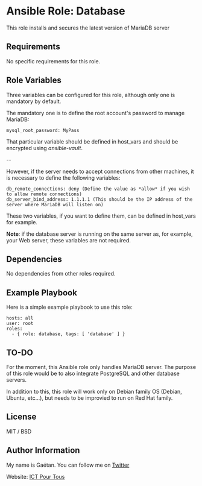 Ansible Role: Database
=========

This role installs and secures the latest version of MariaDB server


Requirements
------------

No specific requirements for this role.

Role Variables
--------------

Three variables can be configured for this role, although only one is mandatory by default.

The mandatory one is to define the root account's password to manage MariaDB:

```
mysql_root_password: MyPass
```

That particular variable should be defined in host_vars and should be encrypted using *ansible-vault*.

--

However, if the server needs to accept connections from other machines, it is necessary to define the following variables:

```
db_remote_connections: deny (Define the value as *allow* if you wish to allow remote connections)
db_server_bind_address: 1.1.1.1 (This should be the IP address of the server where MariaDB will listen on)
```

These two variables, if you want to define them, can be defined in host_vars for example.


**Note**: if the database server is running on the same server as, for example, your Web server, these variables are not required.


Dependencies
------------

No dependencies from other roles required.

Example Playbook
----------------

Here is a simple example playbook to use this role:

```
hosts: all
user: root
roles:
  - { role: database, tags: [ 'database' ] }
```

TO-DO
-----

For the moment, this Ansible role only handles MariaDB server. The purpose of this role would be to also integrate PostgreSQL and other database servers.

In addition to this, this role will work only on Debian family OS (Debian, Ubuntu, etc...), but needs to be improvied to run on Red Hat family.


License
-------

MIT / BSD

Author Information
------------------

My name is Gaétan. You can follow me on [Twitter](https://twitter.com/astsu777)

Website: [ICT Pour Tous](https://www.ictpourtous.com)
